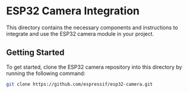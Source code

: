 # ESP32 Camera Integration

This directory contains the necessary components and instructions to integrate and use the ESP32 camera module in your project.

## Getting Started

To get started, clone the ESP32 camera repository into this directory by running the following command:

```bash
git clone https://github.com/espressif/esp32-camera.git